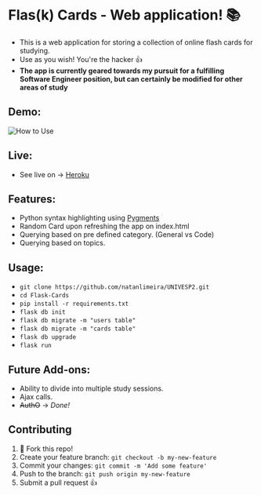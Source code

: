 # Flas(k) Cards - Web application! :books:
* This is a web application for storing a collection of
online flash cards for studying.
* Use as you wish! You're the hacker :thumbsup:
* **The app is currently geared towards my pursuit for a fulfilling Software Engineer position, but can certainly be modified for other areas of study** 

## Demo:
![How to Use](/FlaskCards.gif)

## Live:
* See live on -> [Heroku](https://flask-cards-soft-eng.herokuapp.com/)

## Features:
* Python syntax highlighting using [Pygments](http://pygments.org/)
* Random Card upon refreshing the app on index.html 
* Querying based on pre defined category. (General vs Code)
* Querying based on topics.

## Usage:
* `git clone https://github.com/natanlimeira/UNIVESP2.git`
* `cd Flask-Cards`
* `pip install -r requirements.txt`
* `flask db init`
* `flask db migrate -m "users table"`
* `flask db migrate -m "cards table"`
* `flask db upgrade`
* `flask run`

## Future Add-ons:
* Ability to divide into multiple study sessions.
* Ajax calls.
* ~~AuthO~~ -> _Done!_

## Contributing

1. :spaghetti: Fork this repo!
2. Create your feature branch: `git checkout -b my-new-feature`
3. Commit your changes: `git commit -m 'Add some feature'`
4. Push to the branch: `git push origin my-new-feature`
5. Submit a pull request :+1:
